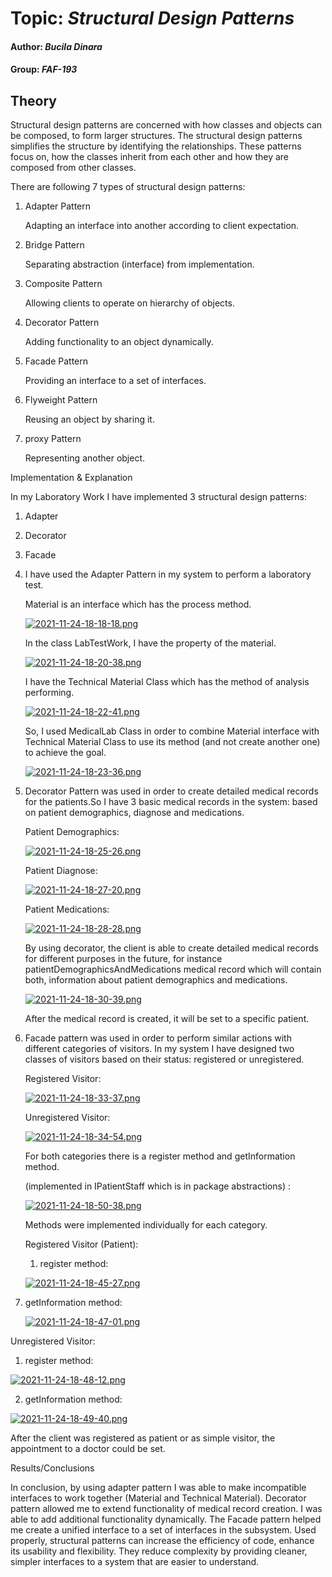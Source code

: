 # Topic: *Structural Design Patterns*
#### Author: *Bucila Dinara*
#### Group: *FAF-193*
## Theory
Structural design patterns are concerned with how classes and objects can be composed, to form larger structures.
The structural design patterns simplifies the structure by identifying the relationships.
These patterns focus on, how the classes inherit from each other and how they are composed from other classes.

There are following 7 types of structural design patterns:

1. Adapter Pattern
   
   Adapting an interface into another according to client expectation.
   
2. Bridge Pattern
   
   Separating abstraction (interface) from implementation.
   
3. Composite Pattern
   
   Allowing clients to operate on hierarchy of objects.
   
4. Decorator Pattern

   Adding functionality to an object dynamically.

5. Facade Pattern

   Providing an interface to a set of interfaces.  

6. Flyweight Pattern

   Reusing an object by sharing it.

7. proxy Pattern

   Representing another object.

Implementation & Explanation

In my Laboratory Work I have implemented 3 structural design patterns:

1. Adapter
2. Decorator
3. Facade


1. I have used the Adapter Pattern in my system to perform a laboratory test. 
   
   Material is an interface which has the process method.
   
   [![2021-11-24-18-18-18.png](https://i.postimg.cc/QMpKGmbt/2021-11-24-18-18-18.png)](https://postimg.cc/hJttV9NW)    


   In the class LabTestWork, I have the property of the material.

   [![2021-11-24-18-20-38.png](https://i.postimg.cc/G2mL7xg6/2021-11-24-18-20-38.png)](https://postimg.cc/3yzQWmTZ)


   I have the Technical Material Class which has the method of analysis performing.

   [![2021-11-24-18-22-41.png](https://i.postimg.cc/YSsrPWc9/2021-11-24-18-22-41.png)](https://postimg.cc/Z96zB05t)


   So, I used MedicalLab Class in order to combine Material interface with Technical Material Class to use its method (and not create another one) to achieve the goal.

   [![2021-11-24-18-23-36.png](https://i.postimg.cc/7hXQBSct/2021-11-24-18-23-36.png)](https://postimg.cc/RJ6RhJvw)

2. Decorator Pattern was used in order to create detailed medical records for the patients.So I have 3 basic medical records in the system:
   based on patient demographics, diagnose and medications. 
   
   Patient Demographics:

   [![2021-11-24-18-25-26.png](https://i.postimg.cc/Dw4BsV2M/2021-11-24-18-25-26.png)](https://postimg.cc/Mnx72Ff7)

   Patient Diagnose:

   [![2021-11-24-18-27-20.png](https://i.postimg.cc/9XxpnX0k/2021-11-24-18-27-20.png)](https://postimg.cc/Z0dp9SrP)

   Patient Medications:

   [![2021-11-24-18-28-28.png](https://i.postimg.cc/xj7mmXc9/2021-11-24-18-28-28.png)](https://postimg.cc/kDQD3XQH)

   By using decorator, the client is able to create detailed medical records for different purposes in the future, for instance
   patientDemographicsAndMedications medical record which will contain both, information about patient demographics and medications. 

   [![2021-11-24-18-30-39.png](https://i.postimg.cc/pVnfqQNm/2021-11-24-18-30-39.png)](https://postimg.cc/YjMLSWC7)


   After the medical record is created, it will be set to a specific patient.
   

3. Facade pattern was used in order to perform similar actions  with different categories of visitors. In my system I have designed two classes of visitors based 
   on their status: registered or unregistered. 
   
   Registered Visitor:

   [![2021-11-24-18-33-37.png](https://i.postimg.cc/FzmHbQ5g/2021-11-24-18-33-37.png)](https://postimg.cc/34Sh7Vwd)


   Unregistered Visitor:

   [![2021-11-24-18-34-54.png](https://i.postimg.cc/C1CFx6BZ/2021-11-24-18-34-54.png)](https://postimg.cc/WF3R987j)


   For both categories there is a register method and getInformation method. 
   
   (implemented in IPatientStaff which is in package abstractions) :

   [![2021-11-24-18-50-38.png](https://i.postimg.cc/RZrJh2qd/2021-11-24-18-50-38.png)](https://postimg.cc/LnT80Ctg)

   Methods were implemented individually for each category.
   
   Registered Visitor (Patient):

   1. register method:

   [![2021-11-24-18-45-27.png](https://i.postimg.cc/nLbrVmRP/2021-11-24-18-45-27.png)](https://postimg.cc/xX5ntXSv)

  2. getInformation method:

     [![2021-11-24-18-47-01.png](https://i.postimg.cc/4yVZS2Z4/2021-11-24-18-47-01.png)](https://postimg.cc/T5dZy9pB)


   Unregistered Visitor:

  1. register method:

   [![2021-11-24-18-48-12.png](https://i.postimg.cc/sDmbgCnd/2021-11-24-18-48-12.png)](https://postimg.cc/0b6VVFRc)
   
  2. getInformation method:

   [![2021-11-24-18-49-40.png](https://i.postimg.cc/3NRmjpHZ/2021-11-24-18-49-40.png)](https://postimg.cc/9R6DCD04)
  
  
   After the client was registered as patient or as simple visitor, the appointment to a doctor could be set.


Results/Conclusions

In conclusion, by using adapter pattern I was able to make incompatible interfaces to work together (Material and Technical Material). 
Decorator pattern allowed me to extend functionality of medical record creation. I was able to add additional functionality dynamically.
The Facade pattern helped me create a unified interface to a set of interfaces in the subsystem.
Used properly, structural patterns can increase the efficiency of code, enhance its usability and flexibility. They reduce complexity by providing cleaner, simpler interfaces to a system that are easier to understand.